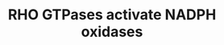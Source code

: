 ---
annotations:
- type: Pathway Ontology
  value: signaling pathway
authors:
- ReactomeTeam
- Egonw
- Eweitz
description: NADPH oxidases (NOX) are membrane-associated enzymatic complexes that
  use NADPH as an electon donor to reduce oxygen and produce superoxide (O2-) that
  serves as a secondary messenger (Brown and Griendling 2009).<p>NOX2 complex consists
  of CYBB (NOX2), CYBA (p22phox), NCF1 (p47phox), NCF2 (p67phox) and NCF4 (p40ohox).
  RAC1:GTP binds NOX2 complex in response to VEGF signaling by directly interracting
  with CYBB and NCF2, leading to enhancement of VEGF-signaling through VEGF receptor
  VEGFR2, which plays a role in angiogenesis (Ushio-Fukai et al. 2002, Bedard and
  Krause 2007). RAC2:GTP can also activate the NOX2 complex by binding to CYBB and
  NCF2, leading to production of superoxide in phagosomes of neutrophils which is
  necessary fo the microbicidal activity of neutrophils (Knaus et al. 1991, Roberts
  et al. 1999, Kim and Dinauer 2001, Jyoti et al. 2014).<p>NOX1 complex (composed
  of NOX1, NOXA1, NOXO1 and CYBA) and NOX3 complex (composed of NOX3, CYBA, NCF1 amd
  NCF2 or NOXA1) can also be activated by binding to RAC1:GTP to produce superoxide
  (Cheng et al. 2006, Miyano et al. 2006, Ueyama et al. 2006).  View original pathway
  at [http://www.reactome.org/PathwayBrowser/#DIAGRAM=5668599 Reactome].
last-edited: 2021-05-09
organisms:
- Homo sapiens
redirect_from:
- /index.php/Pathway:WP3396
- /instance/WP3396
schema-jsonld:
- '@context': https://schema.org/
  '@id': https://wikipathways.github.io/pathways/WP3396.html
  '@type': Dataset
  creator:
    '@type': Organization
    name: WikiPathways
  description: NADPH oxidases (NOX) are membrane-associated enzymatic complexes that
    use NADPH as an electon donor to reduce oxygen and produce superoxide (O2-) that
    serves as a secondary messenger (Brown and Griendling 2009).<p>NOX2 complex consists
    of CYBB (NOX2), CYBA (p22phox), NCF1 (p47phox), NCF2 (p67phox) and NCF4 (p40ohox).
    RAC1:GTP binds NOX2 complex in response to VEGF signaling by directly interracting
    with CYBB and NCF2, leading to enhancement of VEGF-signaling through VEGF receptor
    VEGFR2, which plays a role in angiogenesis (Ushio-Fukai et al. 2002, Bedard and
    Krause 2007). RAC2:GTP can also activate the NOX2 complex by binding to CYBB and
    NCF2, leading to production of superoxide in phagosomes of neutrophils which is
    necessary fo the microbicidal activity of neutrophils (Knaus et al. 1991, Roberts
    et al. 1999, Kim and Dinauer 2001, Jyoti et al. 2014).<p>NOX1 complex (composed
    of NOX1, NOXA1, NOXO1 and CYBA) and NOX3 complex (composed of NOX3, CYBA, NCF1
    amd NCF2 or NOXA1) can also be activated by binding to RAC1:GTP to produce superoxide
    (Cheng et al. 2006, Miyano et al. 2006, Ueyama et al. 2006).  View original pathway
    at [http://www.reactome.org/PathwayBrowser/#DIAGRAM=5668599 Reactome].
  keywords:
  - Class I MHC mediated
  - 'Ca2+ '
  - complex:S100A8:S100A9:Ca2+
  - production in
  - PIK3C3:PIK3R4
  - 'p-6S-NCF1 '
  - 'AA '
  - RAC2:GTP
  - 'RAC2 '
  - ADP
  - 'p-T180,Y182-MAPK11 '
  - PIN1:p-S-6S-NCF1:NCF2:NCF4
  - 'PIN1 '
  - NOX2
  - 'FAD '
  - '& presentation'
  - complex:RAC2:GTP
  - 'p-T185,Y187-MAPK1 '
  - PIN1
  - complex:RAC1:GTP
  - 'p-S345-NCF1 '
  - 'GTP '
  - NADPH
  - 'p-T500-PRKCB '
  - alpha/beta
  - NOX1
  - 'NCF1 '
  - p-PKCA,p-PKCB,p-PKCZ,p-PKCD
  - 'p-T202,Y204-MAPK3 '
  - S100A8:S100A9:AA:Ca2+
  - Signaling by VEGF
  - H+
  - NOX3 Complex
  - 'NOXA1 '
  - 'CYBB '
  - O2
  - 'NOX3 '
  - 'PIK3R4 '
  - 'CYBA '
  - NOX2 complex
  - 'heme '
  - NADP+
  - p-p38 MAPK
  - 'p-T233-NCF2 '
  - 'NCF2 '
  - 'S100A8 '
  - 'p-T180,Y182-MAPK14 '
  - RAC1:GTP
  - 'p-T497-PRKCA '
  - 'PIK3C3 '
  - 'p-T154,S315-NCF4 '
  - p-S-345-NCF1:NCF2:NCF4
  - p-T,Y MAPK dimers
  - 'RAC1 '
  - antigen processing
  - 'NCF4 '
  - ROS and RNS
  - phagocytes
  - 'p-T410-PRKCZ '
  - 'S100A9 '
  - O2.-
  - NOX1 Complex
  - PI3P
  - 'NOX1 '
  - NCF1:NCF2:NCF4
  - PI
  - ATP
  - PIN1:p-S-345-NCF1:NCF2:NCF4
  - NOX3
  - 'NOXO1 '
  - 'p-T507-PRKCD '
  license: CC0
  name: RHO GTPases activate NADPH oxidases
seo: CreativeWork
title: RHO GTPases activate NADPH oxidases
wpid: WP3396
---
